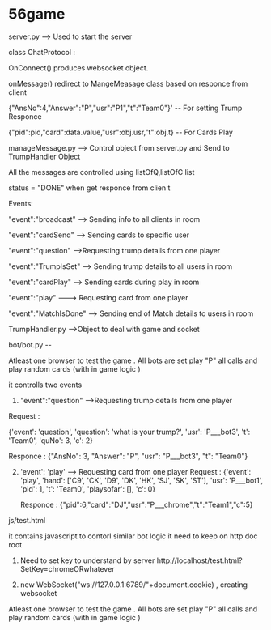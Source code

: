 # 56game

server.py --> Used to start the server 

class ChatProtocol :

OnConnect() produces websocket object.

onMessage() redirect to MangeMeasage class based on responce from client 

 {"AnsNo":4,"Answer":"P","usr":"P1","t":"Team0"}'  -- For setting Trump  Responce 
 
 
 {"pid":pid,"card":data.value,"usr":obj.usr,"t":obj.t} -- For Cards Play 
 
 
 
 
 manageMessage.py --> Control object from server.py and Send to TrumpHandler Object 
 
 All the messages are controlled using listOfQ,listOfC list
 
 status = "DONE" when get responce from clien t
 
 
 Events:
 
 "event":"broadcast" --> Sending info to all clients in room     
 
 
 
 "event":"cardSend" --> Sending cards  to specific user   
 
 
 "event":"question" -->Requesting trump details from one player   
 
 "event":"TrumpIsSet" --> Sending trump details to all users in room 
 
 "event":"cardPlay" --> Sending cards during play in room 
 
 "event":"play"   ---> Requesting card from one player 
 
 "event":"MatchIsDone" --> Sending end of Match details to users in room 

TrumpHandler.py -->Object to deal with game and socket 

bot/bot.py --

 Atleast one browser to test the game . All bots are set play "P" all calls and play random cards (with in game logic )

it controlls two events 
 
 
1.  "event":"question" -->Requesting trump details from one player 
 
 Request : 
 
 {'event': 'question', 'question': 'what is your trump?', 'usr': 'P___bot3', 't': 'Team0', 'quNo': 3, 'c': 2}

Responce :
{"AnsNo": 3, "Answer": "P", "usr": "P___bot3", "t": "Team0"}

2. 'event': 'play' --> Requesting card from one player 
   Request : 
{'event': 'play', 'hand': ['C9', 'CK', 'D9', 'DK', 'HK', 'SJ', 'SK', 'ST'], 'usr': 'P___bot1', 'pid': 1, 't': 'Team0', 'playsofar': [], 'c': 0}

   Responce :
{"pid":6,"card":"DJ","usr":"P___chrome","t":"Team1","c":5} 

js/test.html 

it contains javascript to contorl similar bot logic 
it need to keep on http doc root 

1. Need to set key to understand by server 
   http://localhost/test.html?SetKey=chromeORwhatever
 
 2. new WebSocket("ws://127.0.0.1:6789/"+document.cookie) , creating websocket 
 
 Atleast one browser to test the game . All bots are set play "P" all calls and play random cards (with in game logic )

 
 
